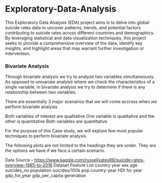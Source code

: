 # Exploratory-Data-Analysis

This Exploratory Data Analysis (EDA) project aims is to delve into global suicide rates data to uncover patterns, trends, and potential factors contributing to suicide rates across different countries and demographics.
By leveraging statistical and data visualization techniques, this project seeks to provide a comprehensive overview of the data, identify key insights, and highlight areas that may warrant further investigation or intervention.


### Bivariate Analysis

Through bivariate analysis we try to analyze two variables simultaneously. As opposed to univariate analysis where we check the characteristics of a single variable, in bivariate analysis we try to determine if there is any relationship between two variables.

 

There are essentially 3 major scenarios that we will come accross when we perform bivariate analysis

Both variables of interest are qualitative
One variable is qualitative and the other is quantitative
Both variables are quantitative
 

For the purpose of this Case study, we will explore few most popular techniques to perform bivariate analysis.

The following plots are not limited to the headings they are under. They are the options we have if we face a certain scenario.


Data Source - https://www.kaggle.com/russellyates88/suicide-rates-overview-1985-to-2016 Dataset Feature List country year sex age suicides_no population suicides/100k pop country-year HDI for year gdp_for_year gdp_per_capita generation


